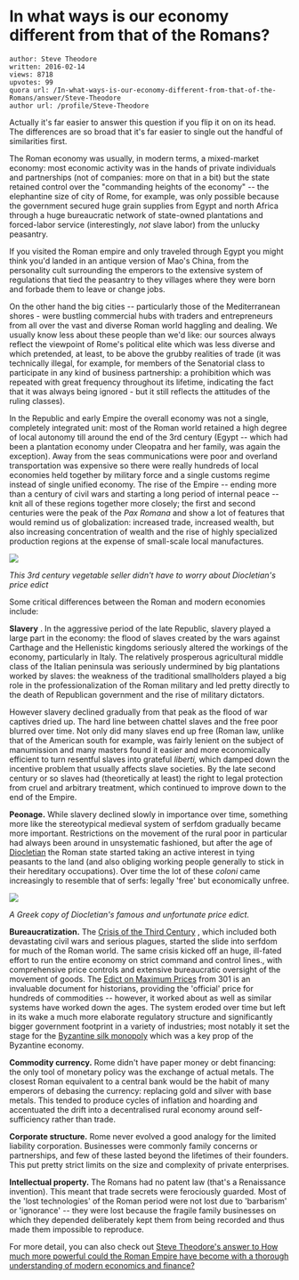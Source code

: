 # In what ways is our economy different from that of the Romans?

	author: Steve Theodore
	written: 2016-02-14
	views: 8718
	upvotes: 99
	quora url: /In-what-ways-is-our-economy-different-from-that-of-the-Romans/answer/Steve-Theodore
	author url: /profile/Steve-Theodore


Actually it's far easier to answer this question if you flip it on on its head. The differences are so broad that it's far easier to single out the handful of similarities first.

The Roman economy was usually, in modern terms, a mixed-market economy: most economic activity was in the hands of private individuals and partnerships (not of companies: more on that in a bit) but the state retained control over the "commanding heights of the economy" -- the elephantine size of city of Rome, for example, was only possible because the government secured huge grain supplies from Egypt and north Africa through a huge bureaucratic network of state-owned plantations and forced-labor service (interestingly, _not_  slave labor) from the unlucky peasantry. 

If you visited the Roman empire and only traveled through Egypt you might think you'd landed in an antique version of Mao's China, from the personality cult surrounding the emperors to the extensive system of regulations that tied the peasantry to they villages where they were born and forbade them to leave or change jobs. 

On the other hand the big cities -- particularly those of the Mediterranean shores - were bustling commercial hubs with traders and entrepreneurs from all over the vast and diverse Roman world haggling and dealing. We usually know less about these people than we'd like: our sources always reflect the viewpoint of Rome's political elite which was less diverse and which pretended, at least, to be above the grubby realities of trade (it was technically illegal, for example, for members of the Senatorial class to participate in any kind of business partnership: a prohibition which was repeated with great frequency throughout its lifetime, indicating the fact that it was always being ignored - but it still reflects the attitudes of the ruling classes).

In the Republic and early Empire the overall economy was not a single, completely integrated unit: most of the Roman world retained a high degree of local autonomy till around the end of the 3rd century (Egypt -- which had been a plantation economy under Cleopatra and her family, was again the exception). Away from the seas communications were poor and overland transportation was expensive so there were really hundreds of local economies held together by military force and a single customs regime instead of single unified economy. The rise of the Empire -- ending more than a century of civil wars and starting a long period of internal peace -- knit all of these regions together more closely; the first and second centuries were the peak of the _Pax Romana_ and show a lot of features that would remind us of globalization: increased trade, increased wealth, but also increasing concentration of wealth and the rise of highly specialized production regions at the expense of small-scale local manufactures. 

![](https://qph.fs.quoracdn.net/main-qimg-d6478af48511bfd1647a48a88bb13d2b-c)

_This 3rd century vegetable seller didn't have to worry about Diocletian's price edict_ 

Some critical differences between the Roman and modern economies include:

__Slavery__ . In the aggressive period of the late Republic, slavery played a large part in the economy: the flood of slaves created by the wars against Carthage and the Hellenistic kingdoms seriously altered the workings of the economy, particularly in Italy. The relatively prosperous agricultural middle class of the Italian peninsula was seriously undermined by big plantations worked by slaves: the weakness of the traditional smallholders played a big role in the professionalization of the Roman military and led pretty directly to the death of Republican government and the rise of military dictators. 

However slavery declined gradually from that peak as the flood of war captives dried up. The hard line between chattel slaves and the free poor blurred over time. Not only did many slaves end up free (Roman law, unlike that of the American south for example, was fairly lenient on the subject of manumission and many masters found it easier and more economically efficient to turn resentful slaves into grateful _liberti,_ which damped down the incentive problem that usually affects slave societies. By the late second century or so slaves had (theoretically at least) the right to legal protection from cruel and arbitrary treatment, which continued to improve down to the end of the Empire. 

__Peonage.__  While slavery declined slowly in importance over time, something more like the stereotypical medieval system of serfdom gradually became more important. Restrictions on the movement of the rural poor in particular had always been around in unsystematic fashioned, but after the age of [Diocletian](https://en.wikipedia.org/wiki/Diocletian) the Roman state started taking an active interest in tying peasants to the land (and also obliging working people generally to stick in their hereditary occupations). Over time the lot of these _coloni_ came increasingly to resemble that of serfs: legally 'free' but economically unfree.

![](https://qph.fs.quoracdn.net/main-qimg-db888b402c1ab967c790176471d2ed44-c)

 _A Greek copy of Diocletian's famous and unfortunate price edict._ 

__Bureaucratization.__ The [Crisis of the Third Century](https://en.wikipedia.org/wiki/Crisis_of_the_Third_Century) , which included both devastating civil wars and serious plagues, started the slide into serfdom for much of the Roman world. The same crisis kicked off an huge, ill-fated effort to run the entire economy on strict command and control lines., with comprehensive price controls and extensive bureaucratic oversight of the movement of goods. The [Edict on Maximum Prices](https://en.wikipedia.org/wiki/Edict_on_Maximum_Prices) from 301 is an invaluable document for historians, providing the 'official' price for hundreds of commodities -- however, it worked about as well as similar systems have worked down the ages. The system eroded over time but left in its wake a much more elaborate regulatory structure and significantly bigger government footprint in a variety of industries; most notably it set the stage for the [Byzantine silk monopoly](https://en.wikipedia.org/wiki/Byzantine_silk) which was a key prop of the Byzantine economy.

__Commodity currency.__ Rome didn't have paper money or debt financing: the only tool of monetary policy was the exchange of actual metals. The closest Roman equivalent to a central bank would be the habit of many emperors of debasing the currency: replacing gold and silver with base metals. This tended to produce cycles of inflation and hoarding and accentuated the drift into a decentralised rural economy around self-sufficiency rather than trade.

__Corporate structure.__  Rome never evolved a good analogy for the limited liability corporation. Businesses were commonly family concerns or partnerships, and few of these lasted beyond the lifetimes of their founders. This put pretty strict limits on the size and complexity of private enterprises.

__Intellectual property.__ The Romans had no patent law (that's a Renaissance invention). This meant that trade secrets were ferociously guarded. Most of the 'lost technologies' of the Roman period were not lost due to 'barbarism' or 'ignorance' -- they were lost because the fragile family businesses on which they depended deliberately kept them from being recorded and thus made them impossible to reproduce.

For more detail, you can also check out [Steve Theodore's answer to How much more powerful could the Roman Empire have become with a thorough understanding of modern economics and finance?](https://www.quora.com/How-much-more-powerful-could-the-Roman-Empire-have-become-with-a-thorough-understanding-of-modern-economics-and-finance/answer/Steve-Theodore?srid=zLvM&share=c263a305) 

